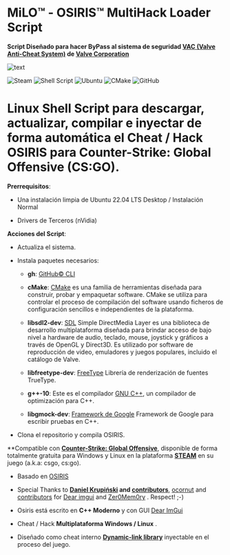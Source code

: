 # MiLO™ - OSIRIS™ MultiHack Loader Script
**Script Diseñado para hacer ByPass al sistema de seguridad [**VAC** (Valve Anti-Cheat System)](https://help.steampowered.com/es/faqs/view/571A-97DA-70E9-FF74) de [Valve Corporation](https://www.valvesoftware.com/)**

![text](https://www.ginx.tv/uploads/Shroud_csgo.jpg)

![Steam](https://img.shields.io/badge/steam-%23000000.svg?style=for-the-badge&logo=steam&logoColor=white)
![Shell Script](https://img.shields.io/badge/shell_script-%23121011.svg?style=for-the-badge&logo=gnu-bash&logoColor=white)
![Ubuntu](https://img.shields.io/badge/Ubuntu-E95420?style=for-the-badge&logo=ubuntu&logoColor=white)
![CMake](https://img.shields.io/badge/CMake-%23008FBA.svg?style=for-the-badge&logo=cmake&logoColor=white)
![GitHub](https://img.shields.io/badge/github-%23121011.svg?style=for-the-badge&logo=github&logoColor=white)

# Linux Shell Script para descargar, actualizar, compilar e inyectar de forma automática el Cheat / Hack OSIRIS para Counter-Strike: Global Offensive (CS:GO).

**Prerrequisitos**:

- Una instalación limpia de Ubuntu 22.04 LTS Desktop / Instalación Normal

- Drivers de Terceros (nVidia)

    
**Acciones del Script**:

- Actualiza el sistema.

- Instala paquetes necesarios:

    - **gh**: [GitHub© CLI](https://cli.github.com/)

    - **cMake**: [CMake](https://cmake.org/) es una familia de herramientas diseñada para construir, probar y empaquetar software. CMake se utiliza para controlar el proceso de compilación del software usando ficheros de configuración sencillos e independientes de la plataforma.

    - **libsdl2-dev**: [SDL](https://www.libsdl.org/) Simple DirectMedia Layer es una biblioteca de desarrollo multiplataforma diseñada para brindar acceso de bajo nivel a hardware de audio, teclado, mouse, joystick y gráficos a través de OpenGL y Direct3D. Es utilizado por software de reproducción de video, emuladores y juegos populares, incluido el catálogo de Valve.

    - **libfreetype-dev**: [FreeType](https://freetype.org/) Librería de renderización de fuentes TrueType. 

    - **g++-10**: Este es el compilador [GNU C++](https://gcc.gnu.org/), un compilador de optimización para C++.

    - **libgmock-dev**: [Framework de Google](https://github.com/google/googletest) Framework de Google para escribir pruebas en C++.

- Clona el repositorio y compila OSIRIS.
 
**Compatible con **[Counter-Strike: Global Offensive](https://store.steampowered.com/app/730/CounterStrike_Global_Offensive/?l=spanish)**, disponible de forma totalmente gratuita para Windows y Linux en la plataforma **[STEAM](https://store.steampowered.com)** en su juego  (a.k.a: csgo, cs:go).

- Basado en [OSIRIS](https://github.com/danielkrupinski/Osiris)

- Special Thanks to **[Daniel Krupiński](https://github.com/danielkrupinski/Osiris) and [contributors](https://github.com/danielkrupinski/Osiris/graphs/contributors)**, [ocornut](https://github.com/ocornut) and [contributors](https://github.com/ocornut/imgui/graphs/contributors) for [Dear imgui](https://github.com/ocornut/imgui) and [Zer0Mem0ry](https://github.com/Zer0Mem0ry) . Respect! ;-)

- Osiris está escrito en **C++ Moderno** y con GUI [Dear ImGui](https://github.com/ocornut/imgui)

- Cheat / Hack **Multiplataforma Windows / Linux** .

- Diseñado como cheat interno **[Dynamic-link library](https://en.wikipedia.org/wiki/Dynamic-link_library)** inyectable en el proceso del juego.
